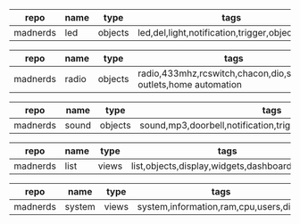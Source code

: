 repo         |name    |type   |tags
-------------|--------|-------|-------------------------------------------------
madnerds     |led     |objects|led,del,light,notification,trigger,objects,gpios

repo         |name    |type   |tags
-------------|--------|-------|-------------------------------------------------
madnerds     |radio   |objects|radio,433mhz,rcswitch,chacon,dio,scs,power outlets,home automation

repo         |name    |type   |tags
-------------|--------|-------|---------------------------------------------------------------
madnerds     |sound   |objects|sound,mp3,doorbell,notification,trigger,objects,speakers,audio

repo         |name    |type   |tags
-------------|--------|-------|-------------------------------------------------
madnerds     |list    |views  |list,objects,display,widgets,dashboard,control

repo         |name    |type   |tags
-------------|--------|-------|-------------------------------------------------
madnerds     |system  |views  |system,information,ram,cpu,users,disks